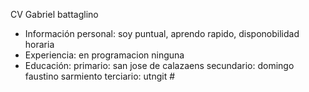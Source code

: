  CV Gabriel battaglino
- Información personal:
   soy puntual, aprendo rapido, disponobilidad horaria
- Experiencia:
    en programacion ninguna
- Educación:
  primario: san jose de calazaens
  secundario: domingo faustino sarmiento
  terciario: utngit #
